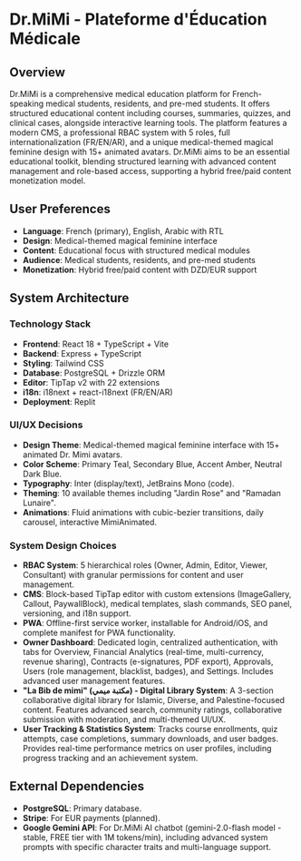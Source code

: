# Dr.MiMi - Plateforme d'Éducation Médicale

## Overview
Dr.MiMi is a comprehensive medical education platform for French-speaking medical students, residents, and pre-med students. It offers structured educational content including courses, summaries, quizzes, and clinical cases, alongside interactive learning tools. The platform features a modern CMS, a professional RBAC system with 5 roles, full internationalization (FR/EN/AR), and a unique medical-themed magical feminine design with 15+ animated avatars. Dr.MiMi aims to be an essential educational toolkit, blending structured learning with advanced content management and role-based access, supporting a hybrid free/paid content monetization model.

## User Preferences
- **Language**: French (primary), English, Arabic with RTL
- **Design**: Medical-themed magical feminine interface
- **Content**: Educational focus with structured medical modules
- **Audience**: Medical students, residents, and pre-med students
- **Monetization**: Hybrid free/paid content with DZD/EUR support

## System Architecture

### Technology Stack
- **Frontend**: React 18 + TypeScript + Vite
- **Backend**: Express + TypeScript
- **Styling**: Tailwind CSS
- **Database**: PostgreSQL + Drizzle ORM
- **Editor**: TipTap v2 with 22 extensions
- **i18n**: i18next + react-i18next (FR/EN/AR)
- **Deployment**: Replit

### UI/UX Decisions
- **Design Theme**: Medical-themed magical feminine interface with 15+ animated Dr. Mimi avatars.
- **Color Scheme**: Primary Teal, Secondary Blue, Accent Amber, Neutral Dark Blue.
- **Typography**: Inter (display/text), JetBrains Mono (code).
- **Theming**: 10 available themes including "Jardin Rose" and "Ramadan Lunaire".
- **Animations**: Fluid animations with cubic-bezier transitions, daily carousel, interactive MimiAnimated.

### System Design Choices
- **RBAC System**: 5 hierarchical roles (Owner, Admin, Editor, Viewer, Consultant) with granular permissions for content and user management.
- **CMS**: Block-based TipTap editor with custom extensions (ImageGallery, Callout, PaywallBlock), medical templates, slash commands, SEO panel, versioning, and i18n support.
- **PWA**: Offline-first service worker, installable for Android/iOS, and complete manifest for PWA functionality.
- **Owner Dashboard**: Dedicated login, centralized authentication, with tabs for Overview, Financial Analytics (real-time, multi-currency, revenue sharing), Contracts (e-signatures, PDF export), Approvals, Users (role management, blacklist, badges), and Settings. Includes advanced user management features.
- **"La Bib de mimi" (مكتبة ميمي) - Digital Library System**: A 3-section collaborative digital library for Islamic, Diverse, and Palestine-focused content. Features advanced search, community ratings, collaborative submission with moderation, and multi-themed UI/UX.
- **User Tracking & Statistics System**: Tracks course enrollments, quiz attempts, case completions, summary downloads, and user badges. Provides real-time performance metrics on user profiles, including progress tracking and an achievement system.

## External Dependencies
- **PostgreSQL**: Primary database.
- **Stripe**: For EUR payments (planned).
- **Google Gemini API**: For Dr.MiMi AI chatbot (gemini-2.0-flash model - stable, FREE tier with 1M tokens/min), including advanced system prompts with specific character traits and multi-language support.